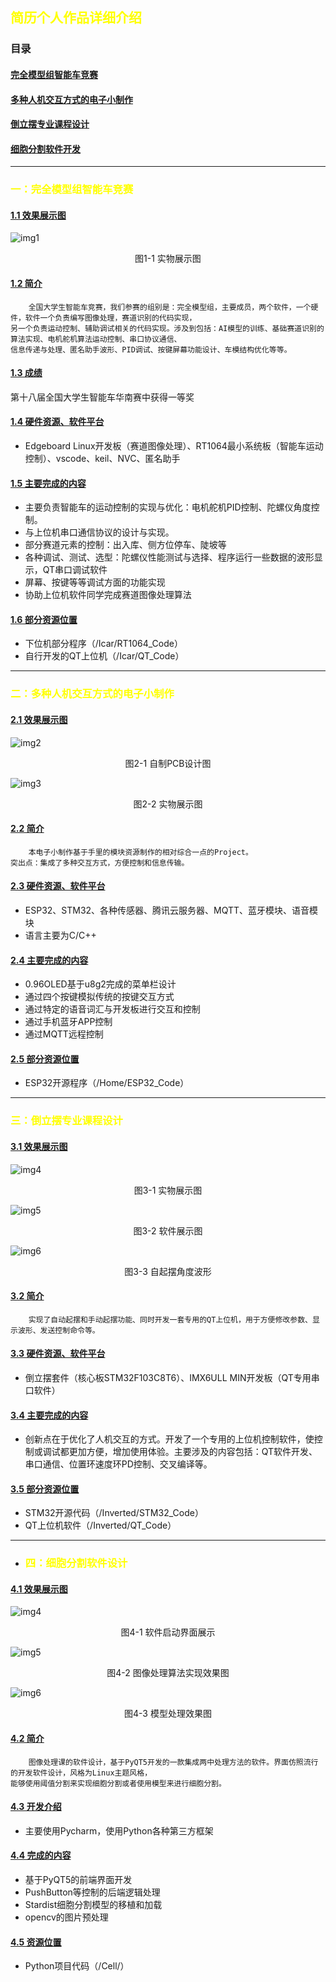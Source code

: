 ## <font color="yellow">简历个人作品详细介绍</font>
### <a name="目录"></a>目录

#### [完全模型组智能车竞赛](#第一部分)
#### [多种人机交互方式的电子小制作](#第二部分)
#### [倒立摆专业课程设计](#第三部分)
#### [细胞分割软件开发](#第四部分)

---

### <font color="yellow"><a name="第一部分"></a>一：完全模型组智能车竞赛</font>
#### [1.1 效果展示图](#1.1)
![img1](./img/Icar1.png)
<center>图1-1 实物展示图</center>

#### [1.2 简介](#1.2)

```
    全国大学生智能车竞赛，我们参赛的组别是：完全模型组，主要成员，两个软件，一个硬件，软件一个负责编写图像处理，赛道识别的代码实现，
另一个负责运动控制、辅助调试相关的代码实现。涉及到包括：AI模型的训练、基础赛道识别的算法实现、电机舵机算法运动控制、串口协议通信、
信息传递与处理、匿名助手波形、PID调试、按键屏幕功能设计、车模结构优化等等。
```

#### [1.3 成绩](#1.3)
第十八届全国大学生智能车华南赛中获得一等奖
#### [1.4 硬件资源、软件平台](#1.4)
- Edgeboard Linux开发板（赛道图像处理）、RT1064最小系统板（智能车运动控制）、vscode、keil、NVC、匿名助手
#### [1.5 主要完成的内容](#1.5)
- 主要负责智能车的运动控制的实现与优化：电机舵机PID控制、陀螺仪角度控制。
- 与上位机串口通信协议的设计与实现。
- 部分赛道元素的控制：出入库、侧方位停车、陡坡等
- 各种调试、测试、选型：陀螺仪性能测试与选择、程序运行一些数据的波形显示，QT串口调试软件
- 屏幕、按键等等调试方面的功能实现
- 协助上位机软件同学完成赛道图像处理算法
#### [1.6 部分资源位置](#1.6)
- 下位机部分程序（/Icar/RT1064_Code）
- 自行开发的QT上位机（/Icar/QT_Code）

---

### <font color="yellow"><a name="第二部分"></a>二：多种人机交互方式的电子小制作</font>
#### [2.1 效果展示图](#2.1)

![img2](./img/PCB2.png)
<center>图2-1 自制PCB设计图</center>

![img3](./img/Home1.png)
<center>图2-2 实物展示图</center>

#### [2.2 简介](#2.2)
```
    本电子小制作基于手里的模块资源制作的相对综合一点的Project。
突出点：集成了多种交互方式，方便控制和信息传输。
```

#### [2.3 硬件资源、软件平台](#2.3)
- ESP32、STM32、各种传感器、腾讯云服务器、MQTT、蓝牙模块、语音模块
- 语言主要为C/C++
#### [2.4 主要完成的内容](#2.4)
- 0.96OLED基于u8g2完成的菜单栏设计
- 通过四个按键模拟传统的按键交互方式
- 通过特定的语音词汇与开发板进行交互和控制
- 通过手机蓝牙APP控制
- 通过MQTT远程控制
#### [2.5 部分资源位置](#2.5)
- ESP32开源程序（/Home/ESP32_Code）

---

### <font color="yellow"><a name="第三部分"></a>三：倒立摆专业课程设计</font>
#### [3.1 效果展示图](#3.1)
![img4](./img/Inverted1.png)
<center>图3-1 实物展示图</center>

![img5](./img/Inverted2.png)
<center>图3-2 软件展示图</center>

![img6](./img/Inverted3.png)
<center>图3-3 自起摆角度波形</center>

#### [3.2 简介](#3.2)
```
    实现了自动起摆和手动起摆功能、同时开发一套专用的QT上位机，用于方便修改参数、显示波形、发送控制命令等。
```

#### [3.3 硬件资源、软件平台](#3.3)
- 倒立摆套件（核心板STM32F103C8T6）、IMX6ULL MIN开发板（QT专用串口软件）
#### [3.4 主要完成的内容](#3.4)
- 创新点在于优化了人机交互的方式。开发了一个专用的上位机控制软件，使控制或调试都更加方便，增加使用体验。主要涉及的内容包括：QT软件开发、串口通信、位置环速度环PD控制、交叉编译等。
#### [3.5 部分资源位置](#3.5)
- STM32开源代码（/Inverted/STM32_Code）
- QT上位机软件（/Inverted/QT_Code）

---

- ### <font color="yellow"><a name="第四部分"></a>四：细胞分割软件设计</font>
#### [4.1 效果展示图](#4.1)
![img4](./img/cell1.png)
<center>图4-1 软件启动界面展示</center>

![img5](./img/cell2.png)
<center>图4-2 图像处理算法实现效果图</center>

![img6](./img/cell3.png)
<center>图4-3 模型处理效果图</center>

#### [4.2 简介](#4.2)
```
    图像处理课的软件设计，基于PyQT5开发的一款集成两中处理方法的软件。界面仿照流行的开发软件设计，风格为Linux主题风格，
能够使用阈值分割来实现细胞分割或者使用模型来进行细胞分割。
```

#### [4.3 开发介绍](#4.3)
- 主要使用Pycharm，使用Python各种第三方框架
#### [4.4 完成的内容](#4.4)
- 基于PyQT5的前端界面开发
- PushButton等控制的后端逻辑处理
- Stardist细胞分割模型的移植和加载
- opencv的图片预处理
#### [4.5 资源位置](#4.5)
- Python项目代码（/Cell/）
